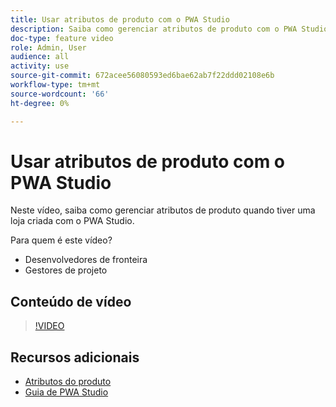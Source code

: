 ```yaml
---
title: Usar atributos de produto com o PWA Studio
description: Saiba como gerenciar atributos de produto com o PWA Studio.
doc-type: feature video
role: Admin, User
audience: all
activity: use
source-git-commit: 672acee56080593ed6bae62ab7f22ddd02108e6b
workflow-type: tm+mt
source-wordcount: '66'
ht-degree: 0%

---
```


# Usar atributos de produto com o PWA Studio

Neste vídeo, saiba como gerenciar atributos de produto quando tiver uma loja criada com o PWA Studio.

Para quem é este vídeo?

- Desenvolvedores de fronteira
- Gestores de projeto

## Conteúdo de vídeo

>[!VIDEO](https://video.tv.adobe.com/v/343788?quality=12&learn=on)

## Recursos adicionais

- [Atributos do produto](https://docs.magento.com/user-guide/stores/attributes-product.html)
- [Guia de PWA Studio](https://developer.adobe.com/commerce/pwa-studio/)
